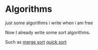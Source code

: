 # Algorithms
just some algorithms i write when i am free

Now I already write some sort algorithms.

Such as 
[merge sort](./merge_sort/merge_sort.cpp)
[quick sort](./quick_sort/quick_sort.cpp)